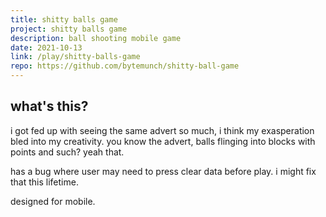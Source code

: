 ```yaml
---
title: shitty balls game
project: shitty balls game
description: ball shooting mobile game
date: 2021-10-13
link: /play/shitty-balls-game
repo: https://github.com/bytemunch/shitty-ball-game
---
```


## what's this?

i got fed up with seeing the same advert so much, i think my exasperation bled into my creativity. you know the advert, balls flinging into blocks with points and such? yeah that.

has a bug where user may need to press clear data before play. i might fix that this lifetime.

designed for mobile.